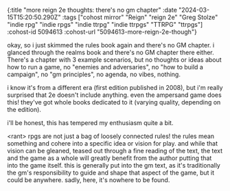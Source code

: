 {:title "more reign 2e thoughts: there's no gm chapter"
 :date "2024-03-15T15:20:50.290Z"
 :tags ["cohost mirror" "Reign" "reign 2e" "Greg Stolze" "indie rpg" "indie rpgs" "indie ttrpg" "indie ttrpgs" "TTRPG" "ttrpgs"]
 :cohost-id 5094613
 :cohost-url "5094613-more-reign-2e-though"}

okay, so i just skimmed the rules book again and there's no GM chapter. i glanced through the realms book and there's no GM chapter there either. There's a chapter with 3 example scenarios, but no thoughts or ideas about how to run a game, no "enemies and adversaries", no "how to build a campaign", no "gm principles", no agenda, no vibes, nothing.

i know it's from a different era (first edition published in 2008), but i'm really surprised that 2e doesn't include anything. even the ampersand game does this! they've got whole books dedicated to it (varying quality, depending on the edition).

i'll be honest, this has tempered my enthusiasm quite a bit.

\<rant> rpgs are not just a bag of loosely connected rules! the rules mean something and cohere into a specific idea or vision for play. and while that vision can be gleaned, teased out through a fine reading of the text, the text and the game as a whole will greatly benefit from the author putting that into the game itself. this is generally put into the gm text, as it's traditionally the gm's responsibility to guide and shape that aspect of the game, but it could be anywhere. sadly, here, it's nowhere to be found.